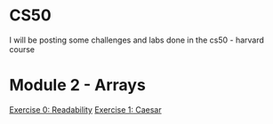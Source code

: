 # CS50
I will be posting some challenges and labs done in the cs50 - harvard course

# Module 2 - Arrays
[Exercise 0: Readability](https://github.com/GuiPolezi/CS50/blob/main/readability.c)
[Exercise 1: Caesar](https://github.com/GuiPolezi/CS50/blob/main/caesar.c)
